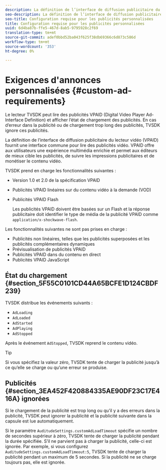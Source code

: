 ```yaml
---
description: La définition de l’interface de diffusion publicitaire du lecteur vidéo (VPAID) fournit une interface commune pour lire des publicités vidéo. VPAID offre aux utilisateurs une expérience multimédia enrichie et permet aux éditeurs de mieux cible les publicités, de suivre les impressions publicitaires et de monétiser le contenu vidéo.
seo-description: La définition de l’interface de diffusion publicitaire du lecteur vidéo (VPAID) fournit une interface commune pour lire des publicités vidéo. VPAID offre aux utilisateurs une expérience multimédia enrichie et permet aux éditeurs de mieux cible les publicités, de suivre les impressions publicitaires et de monétiser le contenu vidéo.
seo-title: Configuration requise pour les publicités personnalisées
title: Configuration requise pour les publicités personnalisées
uuid: 6d4ba87b-ffe5-467d-8ab5-9795928c2f69
translation-type: tm+mt
source-git-commit: adef0bbd52ba043f625f38db69366c6d873c586d
workflow-type: tm+mt
source-wordcount: '353'
ht-degree: 0%

---
```



# Exigences d&#39;annonces personnalisées {#custom-ad-requirements}

Le lecteur TVSDK peut lire des publicités VPAID (Digital Video Player Ad-Interface Definition) et afficher l’état de chargement des publicités. En cas d’erreur dans la publicité ou de chargement trop long des publicités, TVSDK ignore ces publicités.

La définition de l’interface de diffusion publicitaire du lecteur vidéo (VPAID) fournit une interface commune pour lire des publicités vidéo. VPAID offre aux utilisateurs une expérience multimédia enrichie et permet aux éditeurs de mieux cible les publicités, de suivre les impressions publicitaires et de monétiser le contenu vidéo.

<!--<a id="section_9A358902CBC24999BA34206EE2029616"></a>-->

TVSDK prend en charge les fonctionnalités suivantes :

* Version 1.0 et 2.0 de la spécification VPAID
* Publicités VPAID linéaires sur du contenu vidéo à la demande (VOD)
* Publicités VPAID Flash

   Les publicités VPAID doivent être basées sur un Flash et la réponse publicitaire doit identifier le type de média de la publicité VPAID comme `application/x-shockwave-flash`.

Les fonctionnalités suivantes ne sont pas prises en charge :

* Publicités non linéaires, telles que les publicités superposées et les publicités complémentaires dynamiques
* Prévisualisation de publicités VPAID
* Publicités VPAID dans du contenu en direct
* Publicités VPAID JavaScript

## État du chargement {#section_5F55C0101CD44A65BCFE1D124CBDF239}

TVSDK distribue les événements suivants :

* `AdLoading`
* `AdLoaded`
* `AdStarted`
* `AdPlaying`
* `AdStopped`

Après le événement `AdStopped`, TVSDK reprend le contenu vidéo.

>[!TIP]
>
>Si vous spécifiez la valeur zéro, TVSDK tente de charger la publicité jusqu’à ce qu’elle se charge ou qu’une erreur se produise.

## Publicités {#section_3EA452F420884335AE90DF23C17E416A} ignorées

Si le chargement de la publicité est trop long ou qu’il y a des erreurs dans la publicité, TVSDK peut ignorer la publicité et la publicité suivante dans la capsule est lue automatiquement.

Si le paramètre `AuditudeSettings.customAdLoadTimeout` spécifie un nombre de secondes supérieur à zéro, TVSDK tente de charger la publicité pendant la durée spécifiée. S’il ne parvient pas à charger la publicité, celle-ci est ignorée. Par exemple, si vous configurez `AuditudeSettings.customAdLoadTimeout:5`, TVSDK tente de charger la publicité pendant un maximum de 5 secondes. Si la publicité ne se charge toujours pas, elle est ignorée.
